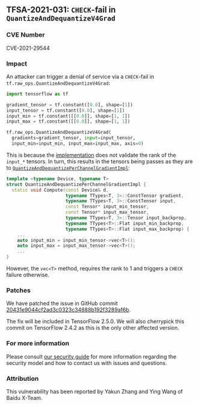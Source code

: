 ## TFSA-2021-031: `CHECK`-fail in `QuantizeAndDequantizeV4Grad`

### CVE Number
CVE-2021-29544

### Impact
An attacker can trigger a denial of service via a `CHECK`-fail in
`tf.raw_ops.QuantizeAndDequantizeV4Grad`:

```python
import tensorflow as tf

gradient_tensor = tf.constant([0.0], shape=[1])
input_tensor = tf.constant([0.0], shape=[1])
input_min = tf.constant([[0.0]], shape=[1, 1])
input_max = tf.constant([[0.0]], shape=[1, 1])

tf.raw_ops.QuantizeAndDequantizeV4Grad(
  gradients=gradient_tensor, input=input_tensor,
  input_min=input_min, input_max=input_max, axis=0)
```

This is because the
[implementation](https://github.com/galeone/tensorflow/blob/95078c145b5a7a43ee046144005f733092756ab5/tensorflow/core/kernels/quantize_and_dequantize_op.cc#L162-L163)
does not validate the rank of the `input_*` tensors. In turn, this results in
the tensors being passes as they are to
[`QuantizeAndDequantizePerChannelGradientImpl`](https://github.com/galeone/tensorflow/blob/95078c145b5a7a43ee046144005f733092756ab5/tensorflow/core/kernels/quantize_and_dequantize_op.h#L295-L306):

```cc
template <typename Device, typename T>
struct QuantizeAndDequantizePerChannelGradientImpl {
  static void Compute(const Device& d,
                      typename TTypes<T, 3>::ConstTensor gradient,
                      typename TTypes<T, 3>::ConstTensor input,
                      const Tensor* input_min_tensor,
                      const Tensor* input_max_tensor,
                      typename TTypes<T, 3>::Tensor input_backprop,
                      typename TTypes<T>::Flat input_min_backprop,
                      typename TTypes<T>::Flat input_max_backprop) {
    ...
    auto input_min = input_min_tensor->vec<T>();
    auto input_max = input_max_tensor->vec<T>();
    ...
}
```

However, the `vec<T>` method, requires the rank to 1 and triggers a `CHECK`
failure otherwise.

### Patches
We have patched the issue in GitHub commit
[20431e9044cf2ad3c0323c34888b192f3289af6b](https://github.com/galeone/tensorflow/commit/20431e9044cf2ad3c0323c34888b192f3289af6b).

The fix will be included in TensorFlow 2.5.0. We will also cherrypick this
commit on TensorFlow 2.4.2 as this is the only other affected version.

### For more information
Please consult [our security
guide](https://github.com/galeone/tensorflow/blob/master/SECURITY.md) for
more information regarding the security model and how to contact us with issues
and questions.

### Attribution
This vulnerability has been reported by Yakun Zhang and Ying Wang of Baidu
X-Team.
